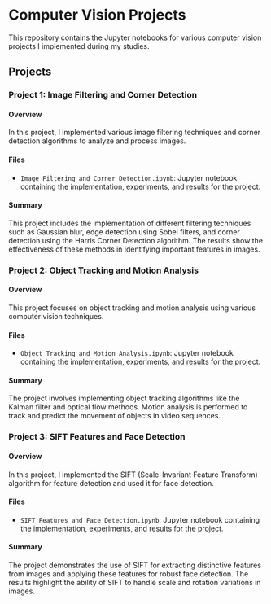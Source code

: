 # Computer Vision Projects

This repository contains the Jupyter notebooks for various computer vision projects I implemented during my studies.

## Projects

### Project 1: Image Filtering and Corner Detection

#### Overview
In this project, I implemented various image filtering techniques and corner detection algorithms to analyze and process images.

#### Files
- `Image Filtering and Corner Detection.ipynb`: Jupyter notebook containing the implementation, experiments, and results for the project.

#### Summary
This project includes the implementation of different filtering techniques such as Gaussian blur, edge detection using Sobel filters, and corner detection using the Harris Corner Detection algorithm. The results show the effectiveness of these methods in identifying important features in images.

### Project 2: Object Tracking and Motion Analysis

#### Overview
This project focuses on object tracking and motion analysis using various computer vision techniques.

#### Files
- `Object Tracking and Motion Analysis.ipynb`: Jupyter notebook containing the implementation, experiments, and results for the project.

#### Summary
The project involves implementing object tracking algorithms like the Kalman filter and optical flow methods. Motion analysis is performed to track and predict the movement of objects in video sequences.

### Project 3: SIFT Features and Face Detection

#### Overview
In this project, I implemented the SIFT (Scale-Invariant Feature Transform) algorithm for feature detection and used it for face detection.

#### Files
- `SIFT Features and Face Detection.ipynb`: Jupyter notebook containing the implementation, experiments, and results for the project.

#### Summary
The project demonstrates the use of SIFT for extracting distinctive features from images and applying these features for robust face detection. The results highlight the ability of SIFT to handle scale and rotation variations in images.

